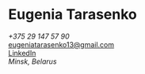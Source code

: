 # Eugenia Tarasenko
*+375 29 147 57 90*\
<eugeniatarasenko13@gmail.com>\
[LinkedIn](https://www.linkedin.com/in/eugenia-tarasenko/)\
*Minsk, Belarus*
